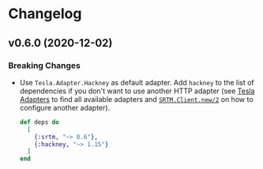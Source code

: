 # Changelog

## v0.6.0 (2020-12-02)

### Breaking Changes

- Use `Tesla.Adapter.Hackney` as default adapter. Add `hackney` to the list of dependencies if you don't want to use another HTTP adapter (see [Tesla Adapters](https://github.com/teamon/tesla#adapters) to find all available adapters and [`SRTM.Client.new/2`](https://hexdocs.pm/srtm/SRTM.Client.html#new/2) on how to configure another adapter).

  ```elixir
  def deps do
    [
      {:srtm, "~> 0.6"},
      {:hackney, "~> 1.15"}
    ]
  end
  ```
